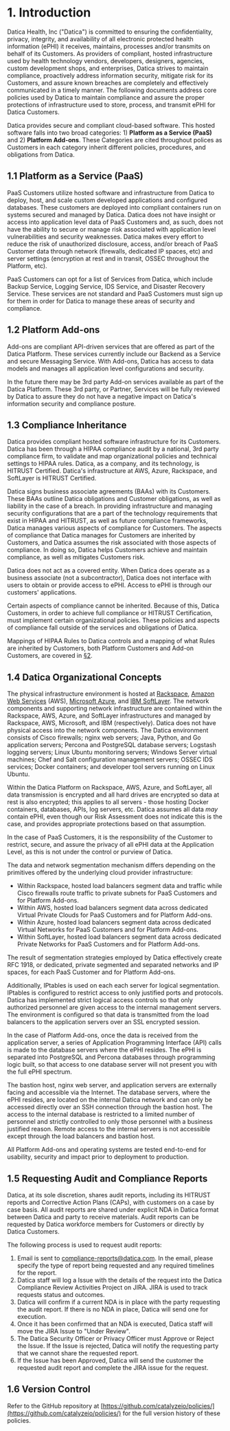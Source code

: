 # 1. Introduction

Datica Health, Inc ("Datica") is committed to ensuring the confidentiality, privacy, integrity, and availability of all electronic protected health information (ePHI) it receives, maintains, processes and/or transmits on behalf of its Customers. As providers of compliant, hosted infrastructure used by health technology vendors, developers, designers, agencies, custom development shops, and enterprises, Datica strives to maintain compliance, proactively address information security, mitigate risk for its Customers, and assure known breaches are completely and effectively communicated in a timely manner. The following documents address core policies used by Datica to maintain compliance and assure the proper protections of infrastructure used to store, process, and transmit ePHI for Datica Customers.

Datica provides secure and compliant cloud-based software. This hosted software falls into two broad categories: 1) **Platform as a Service (PaaS)** and 2) **Platform Add-ons**. These Categories are cited throughout polices as Customers in each category inherit different policies, procedures, and obligations from Datica.

## 1.1 Platform as a Service (PaaS)

PaaS Customers utilize hosted software and infrastructure from Datica to deploy, host, and scale custom developed applications and configured databases. These customers are deployed into compliant containers run on systems secured and managed by Datica. Datica does not have insight or access into application level data of PaaS Customers and, as such, does not have the ability to secure or manage risk associated with application level vulnerabilities and security weaknesses. Datica makes every effort to reduce the risk of unauthorized disclosure, access, and/or breach of PaaS Customer data through network (firewalls, dedicated IP spaces, etc) and server settings (encryption at rest and in transit, OSSEC throughout the Platform, etc).

PaaS Customers can opt for a list of Services from Datica, which include Backup Service, Logging Service, IDS Service, and Disaster Recovery Service. These services are not standard and PaaS Customers must sign up for them in order for Datica to manage these areas of security and compliance.

## 1.2 Platform Add-ons

Add-ons are compliant API-driven services that are offered as part of the Datica Platform. These services currently include our Backend as a Service and secure Messaging Service. With Add-ons, Datica has access to data models and manages all application level configurations and security.

In the future there may be 3rd party Add-on services available as part of the Datica Platform. These 3rd party, or Partner, Services will be fully reviewed by Datica to assure they do not have a negative impact on Datica's information security and compliance posture.

## 1.3 Compliance Inheritance

Datica provides compliant hosted software infrastructure for its Customers. Datica has been through a HIPAA compliance audit by a national, 3rd party compliance firm, to validate and map organizational policies and technical settings to HIPAA rules. Datica, as a company, and its technology, is HITRUST Certified. Datica's infrastructure at AWS, Azure, Rackspace, and SoftLayer is HITRUST Certified.

Datica signs business associate agreements (BAAs) with its Customers. These BAAs outline Datica obligations and Customer obligations, as well as liability in the case of a breach. In providing infrastructure and managing security configurations that are a part of the technology requirements that exist in HIPAA and HITRUST, as well as future compliance frameworks, Datica manages various aspects of compliance for Customers. The aspects of compliance that Datica manages for Customers are inherited by Customers, and Datica assumes the risk associated with those aspects of compliance. In doing so, Datica helps Customers achieve and maintain compliance, as well as mitigates Customers risk.

Datica does not act as a covered entity. When Datica does operate as a business associate (not a subcontractor), Datica does not interface with users to obtain or provide access to ePHI. Access to ePHI is through our customers' applications.

Certain aspects of compliance cannot be inherited. Because of this, Datica Customers, in order to achieve full compliance or HITRUST Certification, must implement certain organizational policies. These policies and aspects of compliance fall outside of the services and obligations of Datica.

Mappings of HIPAA Rules to Datica controls and a mapping of what Rules are inherited by Customers, both Platform Customers and Add-on Customers, are covered in [§2](#2.-hipaa-inheritance).

## 1.4 Datica Organizational Concepts

The physical infrastructure environment is hosted at [Rackspace](https://www.rackspace.com/), [Amazon Web Services](https://aws.amazon.com/) (AWS), [Microsoft Azure](https://azure.microsoft.com/), and [IBM SoftLayer](http://www.softlayer.com/). The network components and supporting network infrastructure are contained within the Rackspace, AWS, Azure, and SoftLayer infrastructures and managed by Rackspace, AWS, Microsoft, and IBM (respectively). Datica does not have physical access into the network components. The Datica environment consists of Cisco firewalls; nginx web servers; Java, Python, and Go application servers; Percona and PostgreSQL database servers; Logstash logging servers; Linux Ubuntu monitoring servers; Windows Server virtual machines; Chef and Salt configuration management servers; OSSEC IDS services; Docker containers; and developer tool servers running on Linux Ubuntu.

Within the Datica Platform on Rackspace, AWS, Azure, and SoftLayer, all data transmission is encrypted and all hard drives are encrypted so data at rest is also encrypted; this applies to all servers - those hosting Docker containers, databases, APIs, log servers, etc. Datica assumes all data *may* contain ePHI, even though our Risk Assessment does not indicate this is the case, and provides appropriate protections based on that assumption.

In the case of PaaS Customers, it is the responsibility of the Customer to restrict, secure, and assure the privacy of all ePHI data at the Application Level, as this is not under the control or purview of Datica.

The data and network segmentation mechanism differs depending on the primitives offered by the underlying cloud provider infrastructure:

* Within Rackspace, hosted load balancers segment data and traffic while Cisco firewalls route traffic to private subnets for PaaS Customers and for Platform Add-ons.
* Within AWS, hosted load balancers segment data across dedicated Virtual Private Clouds for PaaS Customers and for Platform Add-ons.
* Within Azure, hosted load balancers segment data across dedicated Virtual Networks for PaaS Customers and for Platform Add-ons.
* Within SoftLayer, hosted load balancers segment data across dedicated Private Networks for PaaS Customers and for Platform Add-ons.

The result of segmentation strategies employed by Datica effectively create RFC 1918, or dedicated, private segmented and separated networks and IP spaces, for each PaaS Customer and for Platform Add-ons.

Additionally, IPtables is used on each each server for logical segmentation. IPtables is configured to restrict access to only justified ports and protocols. Datica has implemented strict logical access controls so that only authorized personnel are given access to the internal management servers. The environment is configured so that data is transmitted from the load balancers to the application servers over an SSL encrypted session.

In the case of Platform Add-ons, once the data is received from the application server, a series of Application Programming Interface (API) calls is made to the database servers where the ePHI resides. The ePHI is separated into PostgreSQL and Percona databases through programming logic built, so that access to one database server will not present you with the full ePHI spectrum.

The bastion host, nginx web server, and application servers are externally facing and accessible via the Internet. The database servers, where the ePHI resides, are located on the internal Datica network and can only be accessed directly over an SSH connection through the bastion host. The access to the internal database is restricted to a limited number of personnel and strictly controlled to only those personnel with a business justified reason. Remote access to the internal servers is not accessible except through the load balancers and bastion host.

All Platform Add-ons and operating systems are tested end-to-end for usability, security and impact prior to deployment to production.

## 1.5 Requesting Audit and Compliance Reports

Datica, at its sole discretion, shares audit reports, including its HITRUST reports and Corrective Action Plans (CAPs), with customers on a case by case basis. All audit reports are shared under explicit NDA in Datica format between Datica and party to receive materials. Audit reports can be requested by Datica workforce members for Customers or directly by Datica Customers.

The following process is used to request audit reports:

1. Email is sent to compliance-reports@datica.com. In the email, please specify the type of report being requested and any required timelines for the report.
2. Datica staff will log a Issue with the details of the request into the Datica Compliance Review Activities Project on JIRA. JIRA is used to track requests status and outcomes.
3. Datica will confirm if a current NDA is in place with the party requesting the audit report. If there is no NDA in place, Datica will send one for execution.
4. Once it has been confirmed that an NDA is executed, Datica staff will move the JIRA Issue to "Under Review".
5. The Datica Security Officer or Privacy Officer must Approve or Reject the Issue. If the Issue is rejected, Datica will notify the requesting party that we cannot share the requested report.
4. If the Issue has been Approved, Datica will send the customer the requested audit report and complete the JIRA issue for the request.

## 1.6 Version Control

Refer to the GitHub repository at [https://github.com/catalyzeio/policies/](https://github.com/catalyzeio/policies/) for the full version history of these policies.
